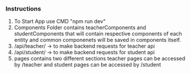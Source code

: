 ### Instructions
1. To Start App use CMD "npm run dev"
2. Components Folder contains teacherComponents and studentComponents that will contain respective components of each entity and common componenets will be saved in components itself.
3. /api/teacher/ -> to make backend requests for teacher api
4. /api/student/ -> to make backend requests for student api
5. pages contains two different sections teacher pages can be accessed by /teacher and student pages can be accessed by /student